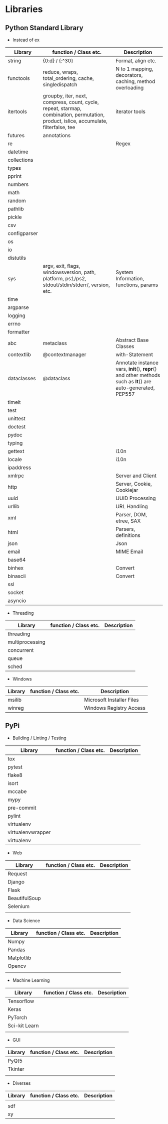 Libraries
========

## Python Standard Library
* Instead of ex

| Library | function / Class etc. | Description |
|-----------|---------------------|----------------|
|string  |{0:d} / {:^30}   |Format, align etc.  |
|functools  |reduce, wraps, total_ordering, cache, singledispatch |N to 1 mapping, decorators, caching, method overloading  |
|itertools  |groupby, iter, next, compress, count, cycle, repeat, starmap, combination, permutation, product, islice, accumulate, filterfalse, tee | iterator tools |
|futures    |annotations          |     |
|re         |          |Regex           |
|datetime   |          |                |
|collections|          |                |
|types      |          |                |
|pprint     |          |                |
|numbers    |          |                |
|math       |          |                |
|random    |          |                |
|pathlib    |          |                |
|pickle    |          |                |
|csv    |          |                |
|configparser    |          |                |
|os    |          |                |
|io    |          |                |
|distutils|||
|sys    |argv, exit, flags, windowsversion, path, platform, ps1/ps2, stdout/stdin/stderr/, version, etc. |System Information, functions, params|
|time    |          |                |
|argparse    |          |                |
|logging    |          |                |
|errno    |          |                |
|formatter    |          |                |
|abc    |metaclass |Abstract Base Classes |
|contextlib|@contextmanager|with-Statement|
|dataclasses|@dataclass|Annotate instance vars, __init__(), __repr__() and other methods such as __lt__() are auto-generated, PEP557|
|timeit|||
|test|||
|unittest|||
|doctest|||
|pydoc|||
|typing|||
|gettext||i10n|
|locale||i10n|
|ipaddress|||
|xmlrpc||Server and Client|
|http||Server, Cookie, Cookiejar|
|uuid||UUID Processing|
|urllib||URL Handling|
|xml||Parser, DOM, etree, SAX|
|html||Parsers, definitions|
|json||Json|
|email||MIME Email|
|base64|||
|binhex||Convert|
|binascii||Convert|
|ssl|||
|socket|||
|asyncio|||

* Threading

| Library | function / Class etc. | Description |
|-----------|---------------------|----------------|
|threading    |          |                |
|multiprocessing    |          |                |
|concurrent    |          |                |
|queue    |          |                |
|sched    |          |                |

* Windows

| Library | function / Class etc. | Description |
|-----------|---------------------|----------------|
|msilib  |     |Microsoft Installer Files  |
|winreg  |      |Windows Registry Access  |


## PyPi
* Building / Linting / Testing


| Library | function / Class etc. | Description |
|-----------|---------------------|----------------|
|tox        |              |                |
|pytest     |        |                |
|flake8     |       |                |
|isort      |       |                |
|mccabe     |        |                |
|mypy       |         |                |
|pre-commit |       |                |
|pylint     |         |                |
|virtualenv |         |                |
|virtualenvwrapper     |          |        |
|virtualenv |       |                |

* Web


| Library | function / Class etc. | Description |
|-----------|---------------------|----------------|
|Request    |                |                |
|Django    |                     |                |
|Flask    |      |                |
|BeautifulSoup    |      |
|Selenium  |
|    |      |

* Data Science


| Library | function / Class etc. | Description |
|-----------|---------------------|----------------|
|Numpy    |                     |                |
|Pandas|||
|Matplotlib|||
|Opencv|||
||||

* Machine Learning

| Library | function / Class etc. | Description |
|-----------|---------------------|----------------|
|Tensorflow    |   |                |
|Keras|||
|PyTorch|||
|Sci-kit Learn|||
||||

* GUI

| Library | function / Class etc. | Description |
|-----------|---------------------|----------------|
|PyQt5    |   |                |
|Tkinter|||
||||

* Diverses

| Library | function / Class etc. | Description |
|-----------|---------------------|----------------|
|    |    |                |
|sdf    |                     |                |
|xy     |                     |                |
